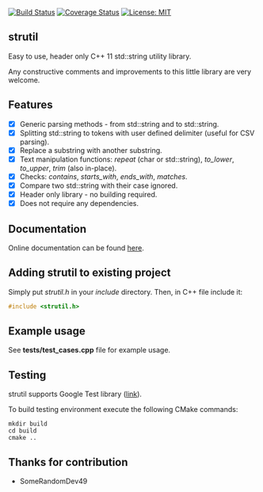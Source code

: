 [![Build Status](https://travis-ci.org/Shot511/strutil.svg?branch=master)](https://travis-ci.org/Shot511/strutil)
[![Coverage Status](https://coveralls.io/repos/github/Shot511/strutil/badge.svg?branch=master)](https://coveralls.io/github/Shot511/strutil?branch=master)
[![License: MIT](https://img.shields.io/badge/License-MIT-yellow.svg)](https://opensource.org/licenses/MIT)

## strutil
Easy to use, header only C++ 11 std::string utility library. 

Any constructive comments and improvements to this little library are very welcome.

## Features
- [x] Generic parsing methods - from std::string and to std::string.
- [x] Splitting std::string to tokens with user defined delimiter (useful for CSV parsing).
- [x] Replace a substring with another substring.
- [x] Text manipulation functions: *repeat* (char or std::string), *to_lower*, *to_upper*, *trim* (also in-place).
- [x] Checks: *contains*, *starts_with*, *ends_with*, *matches*.
- [x] Compare two std::string with their case ignored. 
- [x] Header only library - no building required.
- [x] Does not require any dependencies.

## Documentation
Online documentation can be found [here](https://shot511.github.io/strutil/).

## Adding strutil to existing project
Simply put *strutil.h* in your *include* directory. Then, in C++ file include it:

```cpp
#include <strutil.h>
```

## Example usage
See **tests/test_cases.cpp** file for example usage.

## Testing
strutil supports Google Test library ([link](https://github.com/google/googletest)). 

To build testing environment execute the following CMake commands:

```
mkdir build
cd build
cmake ..
```

## Thanks for contribution
* SomeRandomDev49
